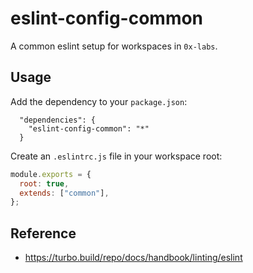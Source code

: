 # eslint-config-common

A common eslint setup for workspaces in `0x-labs`.

## Usage

Add the dependency to your `package.json`:

```jsonc
  "dependencies": {
    "eslint-config-common": "*"
  }
```

Create an `.eslintrc.js` file in your workspace root:

```js
module.exports = {
  root: true,
  extends: ["common"],
};
```

## Reference

- https://turbo.build/repo/docs/handbook/linting/eslint
